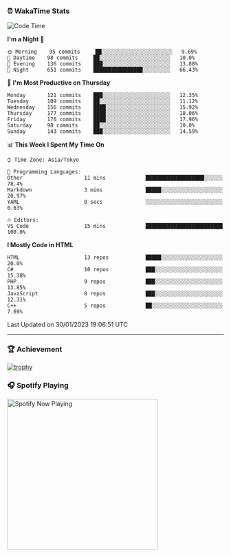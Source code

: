 ### ⏰ WakaTime Stats


<!--START_SECTION:waka-->
![Code Time](http://img.shields.io/badge/Code%20Time-510%20hrs%2046%20mins-blue)

**I'm a Night 🦉** 

```text
🌞 Morning    95 commits     ██░░░░░░░░░░░░░░░░░░░░░░░   9.69% 
🌆 Daytime    98 commits     ██░░░░░░░░░░░░░░░░░░░░░░░   10.0% 
🌃 Evening    136 commits    ███░░░░░░░░░░░░░░░░░░░░░░   13.88% 
🌙 Night      651 commits    ████████████████░░░░░░░░░   66.43%

```
📅 **I'm Most Productive on Thursday** 

```text
Monday       121 commits    ███░░░░░░░░░░░░░░░░░░░░░░   12.35% 
Tuesday      109 commits    ██░░░░░░░░░░░░░░░░░░░░░░░   11.12% 
Wednesday    156 commits    ████░░░░░░░░░░░░░░░░░░░░░   15.92% 
Thursday     177 commits    ████░░░░░░░░░░░░░░░░░░░░░   18.06% 
Friday       176 commits    ████░░░░░░░░░░░░░░░░░░░░░   17.96% 
Saturday     98 commits     ██░░░░░░░░░░░░░░░░░░░░░░░   10.0% 
Sunday       143 commits    ███░░░░░░░░░░░░░░░░░░░░░░   14.59%

```


📊 **This Week I Spent My Time On** 

```text
⌚︎ Time Zone: Asia/Tokyo

💬 Programming Languages: 
Other                    11 mins             ███████████████████░░░░░░   78.4% 
Markdown                 3 mins              █████░░░░░░░░░░░░░░░░░░░░   20.97% 
YAML                     0 secs              ░░░░░░░░░░░░░░░░░░░░░░░░░   0.63%

🔥 Editors: 
VS Code                  15 mins             █████████████████████████   100.0%

```

**I Mostly Code in HTML** 

```text
HTML                     13 repos            █████░░░░░░░░░░░░░░░░░░░░   20.0% 
C#                       10 repos            ███░░░░░░░░░░░░░░░░░░░░░░   15.38% 
PHP                      9 repos             ███░░░░░░░░░░░░░░░░░░░░░░   13.85% 
JavaScript               8 repos             ███░░░░░░░░░░░░░░░░░░░░░░   12.31% 
C++                      5 repos             ██░░░░░░░░░░░░░░░░░░░░░░░   7.69%

```



 Last Updated on 30/01/2023 19:06:51 UTC
<!--END_SECTION:waka-->

---

### 🏆 Achievement

[![trophy](https://github-profile-trophy.vercel.app/?username=Slime-hatena&theme=flat&no-bg=true&no-frame=true&column=8)](https://github.com/ryo-ma/github-profile-trophy)

### 🎧 Spotify Playing

[<img src="https://spotify-now-playing-slime-hatena.vercel.app/api/spotify-playing" alt="Spotify Now Playing" width="350" />](https://open.spotify.com/user/slime_hatena)

<!--
**Slime-hatena/Slime-hatena** is a ✨ _special_ ✨ repository because its `README.md` (this file) appears on your GitHub profile.

Here are some ideas to get you started:

- 🔭 I’m currently working on ...
- 🌱 I’m currently learning ...
- 👯 I’m looking to collaborate on ...
- 🤔 I’m looking for help with ...
- 💬 Ask me about ...
- 📫 How to reach me: ...
- 😄 Pronouns: ...
- ⚡ Fun fact: ...
-->
